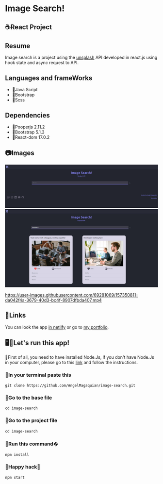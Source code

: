 # Image Search! 

## ☕React Project

## Resume

Image search is a project using the [unsplash](https://unsplash.com/developers) API developed in react.js using hook state and async request to API.

## Languages and frameWorks

* 📌Java Script
* 📌Bootstrap
* 📌Scss

## Dependencies

* 📌Pooperjs 2.11.2
* 📌Bootstrap 5.1.3
* 📌React-dom 17.0.2

## 📷Images

![This is a sample.](/image-search/src/assets/screenShoot1.png "This is a sample.")
![This is a sample.](/image-search/src/assets/screenShoot2.png "This is a sample.")



https://user-images.githubusercontent.com/69281069/157350811-da042f4a-3679-40d3-bc4f-8907dfbda407.mp4



## 🔗Links

You can look the app [in netlify](https://festive-hawking-0eafc9.netlify.app/) or go to [my portfolio](https://unruffled-brahmagupta-3ab98e.netlify.app/).


## 🖥️🥴Let's run this app!

📍First of all, you need to have installed Node.Js, if you don't have Node.Js in your computer, please go to this [link](https://nodejs.org/en/) and follow the instructions.

### 🚀In your terminal paste this
```
git clone https://github.com/AngelMagaquian/image-search.git
```

### 🚀Go to the base file
```
cd image-search
```

### 🚀Go to the project file
```
cd image-search
```
### 🚀Run this command�
```
npm install
```

### 🚀Happy hack🚀

```
npm start
```
